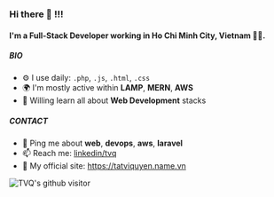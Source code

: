 ### Hi there 👋 !!!

#### I'm a Full-Stack Developer working in Ho Chi Minh City, Vietnam 👨‍💻.

##### BIO

- ⚙️ I use daily: `.php`, `.js`, `.html`, `.css`
- 🌍 I'm mostly active within **LAMP**, **MERN**, **AWS**
- 🌱 Willing learn all about **Web Development** stacks

##### CONTACT
- 💬 Ping me about **web**, **devops**, **aws**, **laravel**
- 📫 Reach me: [linkedin/tvq](https://www.linkedin.com/in/tvq)
- 👀 My official site: https://tatviquyen.name.vn

![TVQ's github visitor](https://komarev.com/ghpvc/?username=tvqqq)
